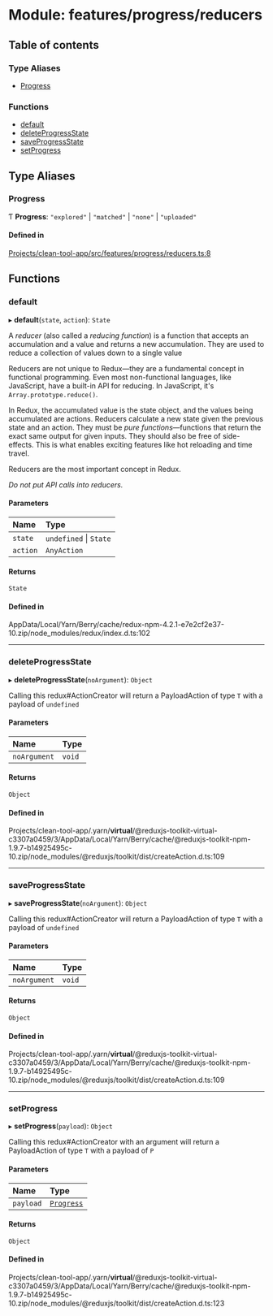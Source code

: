 # Module: features/progress/reducers

## Table of contents

### Type Aliases

- [Progress](../wiki/features.progress.reducers#progress)

### Functions

- [default](../wiki/features.progress.reducers#default)
- [deleteProgressState](../wiki/features.progress.reducers#deleteprogressstate)
- [saveProgressState](../wiki/features.progress.reducers#saveprogressstate)
- [setProgress](../wiki/features.progress.reducers#setprogress)

## Type Aliases

### Progress

Ƭ **Progress**: ``"explored"`` \| ``"matched"`` \| ``"none"`` \| ``"uploaded"``

#### Defined in

[Projects/clean-tool-app/src/features/progress/reducers.ts:8](https://github.com/yuckyh/clean-tool-app/)

## Functions

### default

▸ **default**(`state`, `action`): `State`

A *reducer* (also called a *reducing function*) is a function that accepts
an accumulation and a value and returns a new accumulation. They are used
to reduce a collection of values down to a single value

Reducers are not unique to Redux—they are a fundamental concept in
functional programming.  Even most non-functional languages, like
JavaScript, have a built-in API for reducing. In JavaScript, it's
`Array.prototype.reduce()`.

In Redux, the accumulated value is the state object, and the values being
accumulated are actions. Reducers calculate a new state given the previous
state and an action. They must be *pure functions*—functions that return
the exact same output for given inputs. They should also be free of
side-effects. This is what enables exciting features like hot reloading and
time travel.

Reducers are the most important concept in Redux.

*Do not put API calls into reducers.*

#### Parameters

| Name | Type |
| :------ | :------ |
| `state` | `undefined` \| `State` |
| `action` | `AnyAction` |

#### Returns

`State`

#### Defined in

AppData/Local/Yarn/Berry/cache/redux-npm-4.2.1-e7e2cf2e37-10.zip/node_modules/redux/index.d.ts:102

___

### deleteProgressState

▸ **deleteProgressState**(`noArgument`): `Object`

Calling this redux#ActionCreator will
return a PayloadAction of type `T` with a payload of `undefined`

#### Parameters

| Name | Type |
| :------ | :------ |
| `noArgument` | `void` |

#### Returns

`Object`

#### Defined in

Projects/clean-tool-app/.yarn/__virtual__/@reduxjs-toolkit-virtual-c3307a0459/3/AppData/Local/Yarn/Berry/cache/@reduxjs-toolkit-npm-1.9.7-b14925495c-10.zip/node_modules/@reduxjs/toolkit/dist/createAction.d.ts:109

___

### saveProgressState

▸ **saveProgressState**(`noArgument`): `Object`

Calling this redux#ActionCreator will
return a PayloadAction of type `T` with a payload of `undefined`

#### Parameters

| Name | Type |
| :------ | :------ |
| `noArgument` | `void` |

#### Returns

`Object`

#### Defined in

Projects/clean-tool-app/.yarn/__virtual__/@reduxjs-toolkit-virtual-c3307a0459/3/AppData/Local/Yarn/Berry/cache/@reduxjs-toolkit-npm-1.9.7-b14925495c-10.zip/node_modules/@reduxjs/toolkit/dist/createAction.d.ts:109

___

### setProgress

▸ **setProgress**(`payload`): `Object`

Calling this redux#ActionCreator with an argument will
return a PayloadAction of type `T` with a payload of `P`

#### Parameters

| Name | Type |
| :------ | :------ |
| `payload` | [`Progress`](../wiki/features.progress.reducers#progress) |

#### Returns

`Object`

#### Defined in

Projects/clean-tool-app/.yarn/__virtual__/@reduxjs-toolkit-virtual-c3307a0459/3/AppData/Local/Yarn/Berry/cache/@reduxjs-toolkit-npm-1.9.7-b14925495c-10.zip/node_modules/@reduxjs/toolkit/dist/createAction.d.ts:123
